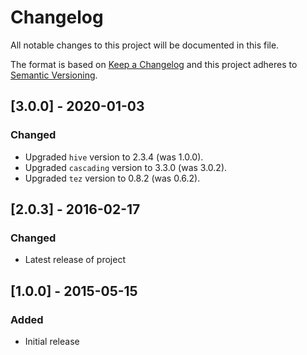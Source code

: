 # Changelog
All notable changes to this project will be documented in this file.

The format is based on [Keep a Changelog](http://keepachangelog.com/en/1.0.0/)
and this project adheres to [Semantic Versioning](http://semver.org/spec/v2.0.0.html).

## [3.0.0] - 2020-01-03
### Changed
- Upgraded `hive` version to 2.3.4 (was 1.0.0).
- Upgraded `cascading` version to  3.3.0 (was 3.0.2).
- Upgraded `tez` version to 0.8.2 (was 0.6.2).

## [2.0.3] - 2016-02-17
### Changed
- Latest release of project

## [1.0.0] - 2015-05-15
### Added
- Initial release
